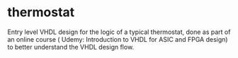 # thermostat

Entry level VHDL design for the logic of a typical thermostat, done as part of an online course ( Udemy: Introduction to VHDL for ASIC and FPGA design) to better understand the VHDL design flow. 

